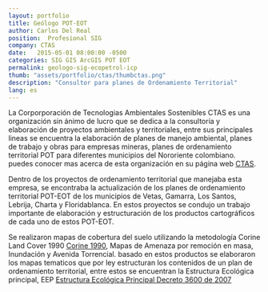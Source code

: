 ```yaml
---
layout: portfolio
title: Geólogo POT-EOT
author: Carlos Del Real
position:  Profesional SIG
company: CTAS
date:   2015-05-01 08:00:00 -0500
categories: SIG GIS ArcGIS POT EOT
permalink: geologo-sig-ecopetrol-icp
thumb: "assets/portfolio/ctas/thumbctas.png"
description: "Consultor para planes de Ordenamiento Territorial"
lang: es
---
```


La Corporporación de Tecnologias Ambientales Sostenibles CTAS es una organización sin ánimo de lucro que se dedica a la consultoría y elaboración de proyectos ambientales y territoriales, entre sus principales lineas se encuentra la elaboración de planes de manejo ambiental, planes de trabajo y obras para empresas mineras, planes de ordenamiento territorial POT para diferentes municipios del Nororiente colombiano. puedes conocer mas acerca de esta organización en su página web [CTAS][ctas-site].

Dentro de los proyectos de ordenamiento territorial que manejaba esta empresa, se encontraba la actualización de los planes de ordenamiento territorial POT-EOT de los municipios de Vetas, Gamarra, Los Santos, Lebrija, Charta y Floridablanca. En estos proyectos se condujo un trabajo importante de elaboración y estructuración de los productos cartográficos de cada uno de estos POT-EOT.

Se realizaron mapas de cobertura del suelo utilizando la metodología Corine Land Cover 1990 [Corine 1990][corine-landcover], Mapas de Amenaza por remoción en masa, Inundación y Avenida Torrencial. basado en estos productos se elaboraron los mapas tematicos que por ley estructuran los contenidos de un plan de ordenamiento territorial, entre estos se encuentran la Estructura Ecológica principal, EEP [Estructura Ecológica Principal Decreto 3600 de 2007][EEP]


[ctas-site]: https://jekyllrb.com/docs/home
[corine-landcover]: http://www.ideam.gov.co/web/ecosistemas/metodologia-corine-land-cover
[EEP]: http://www.minambiente.gov.co/images/normativa/decretos/2007/dec_3600_2007.pdf